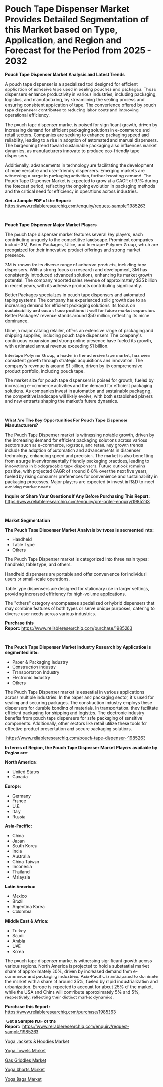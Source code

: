 <p><h1>Pouch Tape Dispenser Market Provides Detailed Segmentation of this Market based on Type, Application, and Region and Forecast for the Period from 2025 - 2032</h1></p><p><strong>Pouch Tape Dispenser Market Analysis and Latest Trends</strong></p>
<p><p>A pouch tape dispenser is a specialized tool designed for efficient application of adhesive tape used in sealing pouches and packages. These dispensers enhance productivity in various industries, including packaging, logistics, and manufacturing, by streamlining the sealing process and ensuring consistent application of tape. The convenience offered by pouch tape dispensers contributes to reducing labor costs and improving operational efficiency.</p><p>The pouch tape dispenser market is poised for significant growth, driven by increasing demand for efficient packaging solutions in e-commerce and retail sectors. Companies are seeking to enhance packaging speed and reliability, leading to a rise in adoption of automated and manual dispensers. The burgeoning trend toward sustainable packaging also influences market dynamics, as manufacturers innovate to produce eco-friendly tape dispensers.</p><p>Additionally, advancements in technology are facilitating the development of more versatile and user-friendly dispensers. Emerging markets are witnessing a surge in packaging activities, further boosting demand. The Pouch Tape Dispenser Market is expected to grow at a CAGR of 9.1% during the forecast period, reflecting the ongoing evolution in packaging methods and the critical need for efficiency in operations across industries.</p></p>
<p><strong>Get a Sample PDF of the Report:&nbsp;</strong> <a href="https://www.reliableresearchiq.com/enquiry/request-sample/1985263?utm_campaign=1834&utm_medium=2&utm_source=Github&utm_content=ia&utm_term=04042025&utm_id=pouch-tape-dispenser">https://www.reliableresearchiq.com/enquiry/request-sample/1985263</a></p>
<p>&nbsp;</p>
<p><strong>Pouch Tape Dispenser Major Market Players</strong></p>
<p><p>The pouch tape dispenser market features several key players, each contributing uniquely to the competitive landscape. Prominent companies include 3M, Better Packages, Uline, and Intertape Polymer Group, which are recognized for their innovative product offerings and strong market presence.</p><p>3M is known for its diverse range of adhesive products, including tape dispensers. With a strong focus on research and development, 3M has consistently introduced advanced solutions, enhancing its market growth potential. The company reported sales revenue of approximately $35 billion in recent years, with its adhesive products contributing significantly.</p><p>Better Packages specializes in pouch tape dispensers and automated taping systems. The company has experienced solid growth due to an increasing demand for efficient packaging solutions. Its focus on sustainability and ease of use positions it well for future market expansion. Better Packages' revenue stands around $50 million, reflecting its niche dominance.</p><p>Uline, a major catalog retailer, offers an extensive range of packaging and shipping supplies, including pouch tape dispensers. The company's continuous expansion and strong online presence have fueled its growth, with estimated annual revenue exceeding $1 billion.</p><p>Intertape Polymer Group, a leader in the adhesive tape market, has seen consistent growth through strategic acquisitions and innovation. The company's revenue is around $1 billion, driven by its comprehensive product portfolio, including pouch tape.</p><p>The market size for pouch tape dispensers is poised for growth, fueled by increasing e-commerce activities and the demand for efficient packaging solutions. As companies invest in automation and sustainable packaging, the competitive landscape will likely evolve, with both established players and new entrants shaping the market's future dynamics.</p></p>
<p>&nbsp;</p>
<p><strong>What Are The Key Opportunities For Pouch Tape Dispenser Manufacturers?</strong></p>
<p><p>The Pouch Tape Dispenser market is witnessing notable growth, driven by the increasing demand for efficient packaging solutions across various sectors such as e-commerce, logistics, and retail. Key growth trends include the adoption of automation and advancements in dispenser technology, enhancing speed and precision. The market is also benefiting from a surge in environmentally friendly packaging practices, leading to innovations in biodegradable tape dispensers. Future outlook remains positive, with projected CAGR of around 6-8% over the next five years, fueled by rising consumer preferences for convenience and sustainability in packaging processes. Major players are expected to invest in R&D to meet evolving market needs.</p></p>
<p><strong>Inquire or Share Your Questions If Any Before Purchasing This Report:</strong> <a href="https://www.reliableresearchiq.com/enquiry/pre-order-enquiry/1985263?utm_campaign=1834&utm_medium=2&utm_source=Github&utm_content=ia&utm_term=04042025&utm_id=pouch-tape-dispenser">https://www.reliableresearchiq.com/enquiry/pre-order-enquiry/1985263</a></p>
<p>&nbsp;</p>
<p><strong>Market Segmentation</strong></p>
<p><strong>The Pouch Tape Dispenser Market Analysis by types is segmented into:</strong></p>
<p><ul><li>Handheld</li><li>Table Type</li><li>Others</li></ul></p>
<p><p>The Pouch Tape Dispenser market is categorized into three main types: handheld, table type, and others. </p><p>Handheld dispensers are portable and offer convenience for individual users or small-scale operations. </p><p>Table type dispensers are designed for stationary use in larger settings, providing increased efficiency for high-volume applications. </p><p>The "others" category encompasses specialized or hybrid dispensers that may combine features of both types or serve unique purposes, catering to diverse user needs across various industries.</p></p>
<p><strong>Purchase this Report:&nbsp;</strong><a href="https://www.reliableresearchiq.com/purchase/1985263?utm_campaign=1834&utm_medium=2&utm_source=Github&utm_content=ia&utm_term=04042025&utm_id=pouch-tape-dispenser">https://www.reliableresearchiq.com/purchase/1985263</a></p>
<p>&nbsp;</p>
<p><strong>The Pouch Tape Dispenser Market Industry Research by Application is segmented into:</strong></p>
<p><ul><li>Paper & Packaging Industry</li><li>Construction Industry</li><li>Transportation Industry</li><li>Electronic Industry</li><li>Others</li></ul></p>
<p><p>The Pouch Tape Dispenser market is essential in various applications across multiple industries. In the paper and packaging sector, it's used for sealing and securing packages. The construction industry employs these dispensers for durable bonding of materials. In transportation, they facilitate efficient packaging for shipping and logistics. The electronic industry benefits from pouch tape dispensers for safe packaging of sensitive components. Additionally, other sectors like retail utilize these tools for effective product presentation and secure packaging solutions.</p></p>
<p><a href="https://www.reliableresearchiq.com/pouch-tape-dispenser-r1985263?utm_campaign=1834&utm_medium=2&utm_source=Github&utm_content=ia&utm_term=04042025&utm_id=pouch-tape-dispenser">&nbsp;https://www.reliableresearchiq.com/pouch-tape-dispenser-r1985263</a></p>
<p><strong>In terms of Region, the Pouch Tape Dispenser Market Players available by Region are:</strong></p>
<p>
    <p> <strong> North America: </strong>
        <ul>
            <li>United States</li>
            <li>Canada</li>
        </ul>
        </p> 
    <p> <strong> Europe: </strong>
        <ul>
            <li>Germany</li>
            <li>France</li>
            <li>U.K.</li>
            <li>Italy</li>
            <li>Russia</li>
        </ul>
        </p> 
    <p> <strong> Asia-Pacific: </strong>
        <ul>
            <li>China</li>
            <li>Japan</li>
            <li>South Korea</li>
            <li>India</li>
            <li>Australia</li>
            <li>China Taiwan</li>
            <li>Indonesia</li>
            <li>Thailand</li>
            <li>Malaysia</li>
        </ul>
        </p> 
    <p> <strong> Latin America: </strong>
        <ul>
            <li>Mexico</li>
            <li>Brazil</li>
            <li>Argentina Korea</li>
            <li>Colombia</li>
        </ul>
        </p> 
    <p> <strong> Middle East & Africa: </strong>
        <ul>
            <li>Turkey</li>
            <li>Saudi</li>
            <li>Arabia</li>
            <li>UAE</li>
            <li>Korea</li>
        </ul>
    </p>
    </p>
<p><p>The pouch tape dispenser market is witnessing significant growth across various regions. North America is projected to hold a substantial market share of approximately 30%, driven by increased demand from e-commerce and packaging industries. Asia-Pacific is anticipated to dominate the market with a share of around 35%, fueled by rapid industrialization and urbanization. Europe is expected to account for about 25% of the market, while the USA and China will contribute approximately 5% and 5%, respectively, reflecting their distinct market dynamics.</p></p>
<p><strong>Purchase this Report: </strong><a href="https://www.reliableresearchiq.com/purchase/1985263?utm_campaign=1834&utm_medium=2&utm_source=Github&utm_content=ia&utm_term=04042025&utm_id=pouch-tape-dispenser">https://www.reliableresearchiq.com/purchase/1985263</a></p>
<p>&nbsp;<strong>Get a Sample PDF of the Report:&nbsp;&nbsp;</strong><a href="https://www.reliableresearchiq.com/enquiry/request-sample/1985263?utm_campaign=1834&utm_medium=2&utm_source=Github&utm_content=ia&utm_term=04042025&utm_id=pouch-tape-dispenser">https://www.reliableresearchiq.com/enquiry/request-sample/1985263</a></p>
<p><strong></strong></p>
<p><p><a href="https://github.com/tigoryemm/Market-Research-Report-List-1/blob/main/yoga-jackets-hoodies-market.md?utm_campaign=1834&utm_medium=2&utm_source=Github&utm_content=ia&utm_term=04042025&utm_id=pouch-tape-dispenser">Yoga Jackets & Hoodies Market</a></p><p><a href="https://github.com/keehnkaesssi/Market-Research-Report-List-1/blob/main/yoga-towels-market.md?utm_campaign=1834&utm_medium=2&utm_source=Github&utm_content=ia&utm_term=04042025&utm_id=pouch-tape-dispenser">Yoga Towels Market</a></p><p><a href="https://github.com/viohlbrenksf/Market-Research-Report-List-1/blob/main/gas-griddles-market.md?utm_campaign=1834&utm_medium=2&utm_source=Github&utm_content=ia&utm_term=04042025&utm_id=pouch-tape-dispenser">Gas Griddles Market</a></p><p><a href="https://github.com/landtmman/Market-Research-Report-List-1/blob/main/yoga-shorts-market.md?utm_campaign=1834&utm_medium=2&utm_source=Github&utm_content=ia&utm_term=04042025&utm_id=pouch-tape-dispenser">Yoga Shorts Market</a></p><p><a href="https://github.com/djoeamakeh/Market-Research-Report-List-1/blob/main/yoga-bags-market.md?utm_campaign=1834&utm_medium=2&utm_source=Github&utm_content=ia&utm_term=04042025&utm_id=pouch-tape-dispenser">Yoga Bags Market</a></p></p>